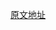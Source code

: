 [原文地址](<http://webdesign.tutsplus.com/tutorials/create-a-masked-background-effect-with-css--cms-21112>)